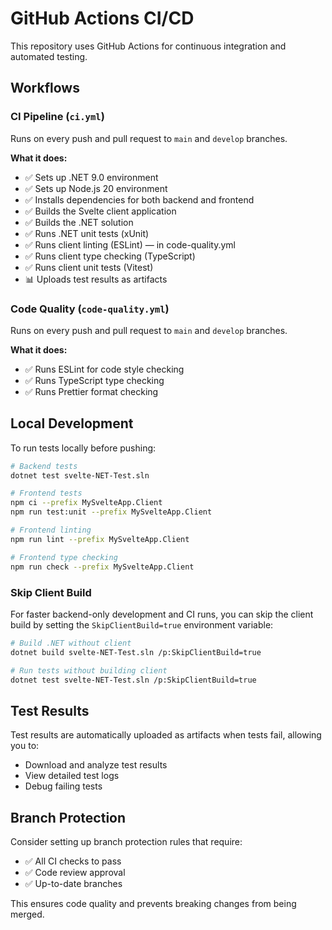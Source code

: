 # GitHub Actions CI/CD

This repository uses GitHub Actions for continuous integration and automated testing.

## Workflows

### CI Pipeline (`ci.yml`)
Runs on every push and pull request to `main` and `develop` branches.

**What it does:**
- ✅ Sets up .NET 9.0 environment
- ✅ Sets up Node.js 20 environment
- ✅ Installs dependencies for both backend and frontend
- ✅ Builds the Svelte client application
- ✅ Builds the .NET solution
- ✅ Runs .NET unit tests (xUnit)
- ✅ Runs client linting (ESLint) — in code-quality.yml
- ✅ Runs client type checking (TypeScript)
- ✅ Runs client unit tests (Vitest)
- 📊 Uploads test results as artifacts

### Code Quality (`code-quality.yml`)
Runs on every push and pull request to `main` and `develop` branches.

**What it does:**
- ✅ Runs ESLint for code style checking
- ✅ Runs TypeScript type checking
- ✅ Runs Prettier format checking

## Local Development

To run tests locally before pushing:

```bash
# Backend tests
dotnet test svelte-NET-Test.sln

# Frontend tests
npm ci --prefix MySvelteApp.Client
npm run test:unit --prefix MySvelteApp.Client

# Frontend linting
npm run lint --prefix MySvelteApp.Client

# Frontend type checking
npm run check --prefix MySvelteApp.Client
```

### Skip Client Build

For faster backend-only development and CI runs, you can skip the client build by setting the `SkipClientBuild=true` environment variable:

```bash
# Build .NET without client
dotnet build svelte-NET-Test.sln /p:SkipClientBuild=true

# Run tests without building client
dotnet test svelte-NET-Test.sln /p:SkipClientBuild=true
```

## Test Results

Test results are automatically uploaded as artifacts when tests fail, allowing you to:
- Download and analyze test results
- View detailed test logs
- Debug failing tests

## Branch Protection

Consider setting up branch protection rules that require:
- ✅ All CI checks to pass
- ✅ Code review approval
- ✅ Up-to-date branches

This ensures code quality and prevents breaking changes from being merged.
